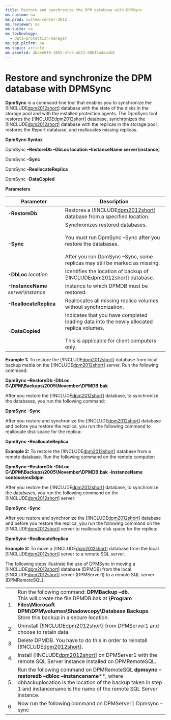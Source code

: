 ```yaml
---
title: Restore and synchronize the DPM database with DPMSync
ms.custom: na
ms.prod: system-center-2012
ms.reviewer: na
ms.suite: na
ms.technology: 
  - data-protection-manager
ms.tgt_pltfrm: na
ms.topic: article
ms.assetid: 4baee8f0-1855-4fc5-ab22-d0613a4aa3b8
---
```

# Restore and synchronize the DPM database with DPMSync
**DpmSync** is a command\-line tool that enables you to synchronize the [!INCLUDE[dpm2012short](./Token/dpm2012short_md.md)] database with the state of the disks in the storage pool and with the installed protection agents. The DpmSync tool restores the [!INCLUDE[dpm2012short](./Token/dpm2012short_md.md)] database, synchronizes the [!INCLUDE[dpm2012short](./Token/dpm2012short_md.md)] database with the replicas in the storage pool, restores the Report database, and reallocates missing replicas.

**DpmSync Syntax**

DpmSync **–RestoreDb –DbLoc location –InstanceName server\\instance**\]

DpmSync **\-Sync**

DpmSync **\-ReallocateReplica**

DpmSync **\-DataCopied**

**Parameters**

|Parameter|Description|
|-------------|---------------|
|**\-RestoreDb**|Restores a [!INCLUDE[dpm2012short](./Token/dpm2012short_md.md)] database from a specified location.|
|**\-Sync**|Synchronizes restored databases.<br /><br />You must run DpmSync –Sync after you restore the databases.<br /><br />After you run DpmSync –Sync, some replicas may still be marked as missing.|
|**\-DbLoc** *location*|Identifies the location of backup of [!INCLUDE[dpm2012short](./Token/dpm2012short_md.md)] database.|
|**\-InstanceName** *server\\instance*|Instance to which DPMDB must be restored.|
|**\-ReallocateReplica**|Reallocates all missing replica volumes without synchronization.|
|**\-DataCopied**|Indicates that you have completed loading data into the newly allocated replica volumes.<br /><br />This is applicable for client computers only.|

**Example 1:** To restore the [!INCLUDE[dpm2012short](./Token/dpm2012short_md.md)] database from local backup media on the [!INCLUDE[dpm2012short](./Token/dpm2012short_md.md)] server. 
Run the following command:

**DpmSync –RestoreDb \-DbLoc G:\\DPM\\Backups\\2005\\November\\DPMDB.bak**

After you restore the [!INCLUDE[dpm2012short](./Token/dpm2012short_md.md)] database, to synchronize the databases, you run the following command:

**DpmSync \-Sync**

After you restore and synchronize the [!INCLUDE[dpm2012short](./Token/dpm2012short_md.md)] database and before you restore the replica, you run the following command to reallocate disk space for the replica:

**DpmSync \-ReallocateReplica**

**Example 2:** To restore the [!INCLUDE[dpm2012short](./Token/dpm2012short_md.md)] database from a remote database. 
Run the following command on the remote computer:

**DpmSync –RestoreDb \-DbLoc G:\\DPM\\Backups\\2005\\November\\DPMDB.bak –InstanceName contoso\\ms$dpm**

After you restore the [!INCLUDE[dpm2012short](./Token/dpm2012short_md.md)] database, to synchronize the databases, you run the following command on the [!INCLUDE[dpm2012short](./Token/dpm2012short_md.md)] server:

**DpmSync \-Sync**

After you restore and synchronize the [!INCLUDE[dpm2012short](./Token/dpm2012short_md.md)] database and before you restore the replica, you run the following command on the [!INCLUDE[dpm2012short](./Token/dpm2012short_md.md)] server to reallocate disk space for the replica:

**DpmSync \-ReallocateReplica**

**Example 3:** To move a [!INCLUDE[dpm2012short](./Token/dpm2012short_md.md)] database from the local [!INCLUDE[dpm2012short](./Token/dpm2012short_md.md)] server to a remote SQL server.

The following steps illustrate the use of DPMSync in moving a [!INCLUDE[dpm2012short](./Token/dpm2012short_md.md)] database \(DPMDB\) from the local [!INCLUDE[dpm2012short](./Token/dpm2012short_md.md)] server \(DPMServer1\) to a remote SQL server \(DPMRemoteSQL\).

|||
|-|-|
|1.|Run the following command: **DPMBackup –db**. <br />This will create the file DPMDB.bak at **\\Program Files\\Microsoft DPM\\DPM\\volumes\\Shadowcopy\\Database Backups**. Store this backup in a secure location.|
|2.|Uninstall [!INCLUDE[dpm2012short](./Token/dpm2012short_md.md)] from DPMServer1 and choose to retain data.|
|3.|Delete DPMDB. You have to do this in order to reinstall [!INCLUDE[dpm2012short](./Token/dpm2012short_md.md)].|
|4.|Install [!INCLUDE[dpm2012short](./Token/dpm2012short_md.md)] on DPMServer1 with the remote SQL Server instance installed on DPMRemoteSQL.|
|5.|Run the following command on DPMRemoteSQL **dpmsync –restoredb –dbloc** *<dbbackuplocation>* **–instancename***<instancename>*, where dbbackuplocation is the location of the backup taken in step 1 and instancename is the name of the remote SQL Server instance.|
|6.|Now run the following command on DPMServer1 Dpmsync –sync|


